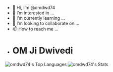- 👋 Hi, I’m @omdwd74
- 👀 I’m interested in ...
- 🌱 I’m currently learning ...
- 💞️ I’m looking to collaborate on ...
- 📫 How to reach me ...
- <h1>OM Ji Dwivedi</h1>
                            
![omdwd74's Top Languages](https://github-readme-stats.vercel.app/api/top-langs/?username=omdwd74&theme=prussian&show_icons=true&hide_border=false&layout=compact)
![omdwd74's Stats](https://github-readme-stats.vercel.app/api?username=omdwd74&theme=prussian&show_icons=true&hide_border=false&count_private=true)

<!---
omdwd74/omdwd74 is a ✨ special ✨ repository because its `README.md` (this file) appears on your GitHub profile.
You can click the Preview link to take a look at your changes.
--->
